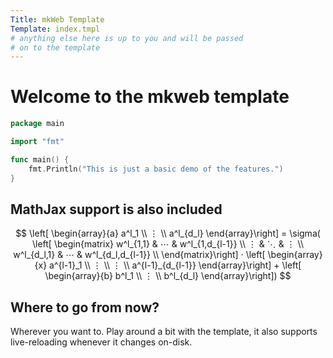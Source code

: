 ```yaml
---
Title: mkWeb Template
Template: index.tmpl
# anything else here is up to you and will be passed
# on to the template
---
```

# Welcome to the mkweb template

```go
package main

import "fmt"

func main() {
    fmt.Println("This is just a basic demo of the features.")
}

```

## MathJax support is also included

$$
\left[ \begin{array}{a} a^l_1 \\ ⋮ \\ a^l_{d_l} \end{array}\right]
= \sigma(
 \left[ \begin{matrix} 
    w^l_{1,1} & ⋯  & w^l_{1,d_{l-1}} \\  
    ⋮ & ⋱  & ⋮  \\ 
    w^l_{d_l,1} & ⋯  & w^l_{d_l,d_{l-1}} \\  
 \end{matrix}\right]  ·
 \left[ \begin{array}{x} a^{l-1}_1 \\ ⋮ \\ ⋮ \\ a^{l-1}_{d_{l-1}} \end{array}\right] + 
 \left[ \begin{array}{b} b^l_1 \\ ⋮ \\ b^l_{d_l} \end{array}\right])
$$

## Where to go from now?

Wherever you want to. Play around a bit with the template, it also supports live-reloading whenever it changes on-disk.
